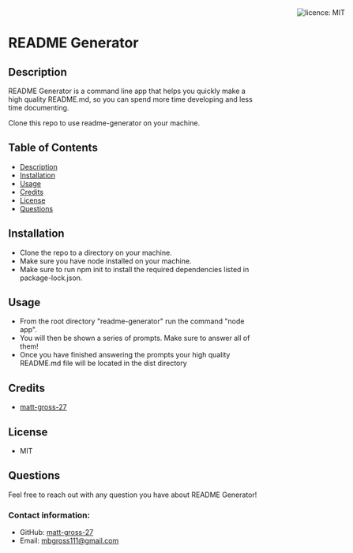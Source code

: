 # README Generator

<div style="position: absolute; top: 22px; right: 50px">

![licence: MIT](https://img.shields.io/badge/license-MIT-blue)
</div>

<a href = "#description"></a>
## Description

README Generator is a command line app that helps you quickly make a high quality README.md, so you can spend more time developing and less time documenting.

Clone this repo to use readme-generator on your machine.

## Table of Contents
  - [Description](#description)
  - [Installation](#installation)
  - [Usage](#usage)
  - [Credits](#credits)
  - [License](#license)
  - [Questions](#questions)

<a href = "#installation"></a>
## Installation
- Clone the repo to a directory on your machine.
- Make sure you have node installed on your machine.
- Make sure to run npm init to install the required dependencies listed in package-lock.json.

<a href = "#usage"></a>
## Usage
- From the root directory "readme-generator" run the command "node app". 
- You will then be shown a series of prompts. Make sure to answer all of them!
- Once you have finished answering the prompts your high quality README.md file will be located in the dist directory 

<a href = "#credits"></a>
## Credits
- [matt-gross-27](https://github.com/matt-gross-27)


<a href = "#license"></a>
## License
- MIT

<a href = "questions"></a>
## Questions
Feel free to reach out with any question you have about README Generator!

### Contact information:
- GitHub: [matt-gross-27](https://www.github.com/matt-gross-27)
- Email: [mbgross111@gmail.com](mailto:mbgross111@gmail.com)
